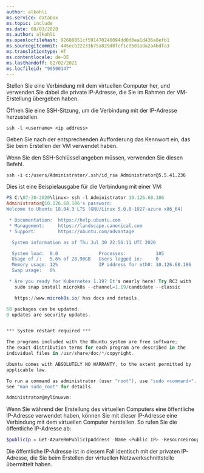 ```yaml
---
author: alkohli
ms.service: databox
ms.topic: include
ms.date: 08/03/2020
ms.author: alkohli
ms.openlocfilehash: 92688051cf591470246094dd0d8ea1d436a8efb1
ms.sourcegitcommit: 445ecb22233b75a829d0fcf1c9501ada2a4bdfa3
ms.translationtype: HT
ms.contentlocale: de-DE
ms.lasthandoff: 02/02/2021
ms.locfileid: "99500147"
---
```

Stellen Sie eine Verbindung mit dem virtuellen Computer her, und verwenden Sie dabei die private IP-Adresse, die Sie im Rahmen der VM-Erstellung übergeben haben.

Öffnen Sie eine SSH-Sitzung, um die Verbindung mit der IP-Adresse herzustellen.

`ssh -l <username> <ip address>`

Geben Sie nach der entsprechenden Aufforderung das Kennwort ein, das Sie beim Erstellen der VM verwendet haben.

Wenn Sie den SSH-Schlüssel angeben müssen, verwenden Sie diesen Befehl.

`ssh -i c:/users/Administrator/.ssh/id_rsa Administrator@5.5.41.236`

Dies ist eine Beispielausgabe für die Verbindung mit einer VM:

```powershell
PS C:\07-30-2020\linux> ssh -l Administrator 10.126.68.186
Administrator@10.126.68.186's password:
Welcome to Ubuntu 18.04.3 LTS (GNU/Linux 5.0.0-1027-azure x86_64)

 * Documentation:  https://help.ubuntu.com
 * Management:     https://landscape.canonical.com
 * Support:        https://ubuntu.com/advantage

  System information as of Thu Jul 30 22:56:11 UTC 2020

  System load:  0.0               Processes:           105
  Usage of /:   5.6% of 28.90GB   Users logged in:     0
  Memory usage: 12%               IP address for eth0: 10.126.68.186
  Swap usage:   0%

 * Are you ready for Kubernetes 1.19? It's nearly here! Try RC3 with
   sudo snap install microk8s --channel=1.19/candidate --classic

   https://www.microk8s.io/ has docs and details.

68 packages can be updated.
0 updates are security updates.


*** System restart required ***

The programs included with the Ubuntu system are free software;
the exact distribution terms for each program are described in the
individual files in /usr/share/doc/*/copyright.

Ubuntu comes with ABSOLUTELY NO WARRANTY, to the extent permitted by
applicable law.

To run a command as administrator (user "root"), use "sudo <command>".
See "man sudo_root" for details.

Administrator@mylinuxvm:
```

Wenn Sie während der Erstellung des virtuellen Computers eine öffentliche IP-Adresse verwendet haben, können Sie mit dieser IP-Adresse eine Verbindung mit dem virtuellen Computer herstellen. So rufen Sie die öffentliche IP-Adresse ab: 

```powershell
$publicIp = Get-AzureRmPublicIpAddress -Name <Public IP> -ResourceGroupName <Resource group name>
```
Die öffentliche IP-Adresse ist in diesem Fall identisch mit der privaten IP-Adresse, die Sie beim Erstellen der virtuellen Netzwerkschnittstelle übermittelt haben.